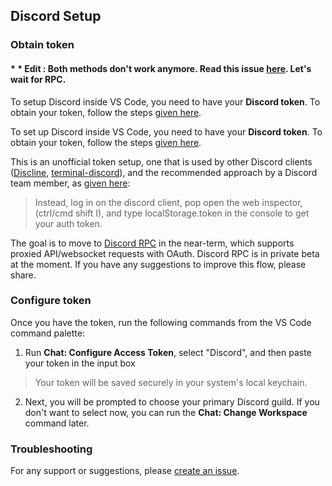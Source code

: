 ## Discord Setup


### Obtain token  
#### \* \*  Edit : Both methods don't work anymore. Read this issue [here](https://github.com/discordapp/discord-api-docs/issues/847). Let's wait for RPC.
To setup Discord inside VS Code, you need to have your **Discord token**. To obtain your token, follow the steps [given here](https://discordhelp.net/discord-token).

To set up Discord inside VS Code, you need to have your **Discord token**. To obtain your token, follow the steps [given here](https://discordhelp.net/discord-token).


This is an unofficial token setup, one that is used by other Discord clients ([Discline](https://github.com/MitchWeaver/Discline), [terminal-discord](https://github.com/xynxynxyn/terminal-discord)), and the recommended approach by a Discord team member, as [given here](https://github.com/discordapp/discord-api-docs/issues/69#issuecomment-223886862):

> Instead, log in on the discord client, pop open the web inspector, (ctrl/cmd shift I), and type localStorage.token in the console to get your auth token.

The goal is to move to [Discord RPC](https://discordapp.com/developers/docs/topics/rpc#proxied-api-requests) in the near-term, which supports proxied API/websocket requests with OAuth. Discord RPC is in private beta at the moment. If you have any suggestions to improve this flow, please share.

### Configure token

Once you have the token, run the following commands from the VS Code command palette:

1. Run **Chat: Configure Access Token**, select "Discord", and then paste your token in the input box

> Your token will be saved securely in your system's local keychain.

2. Next, you will be prompted to choose your primary Discord guild. If you don't want to select now, you can run the **Chat: Change Workspace** command later.

### Troubleshooting

For any support or suggestions, please [create an issue](https://github.com/karigari/vscode-chat/issues).

